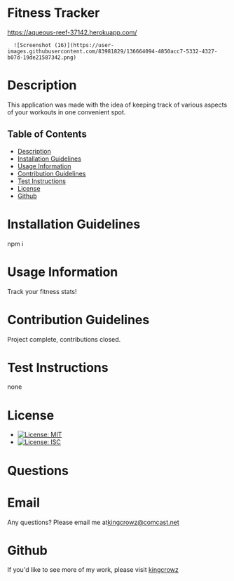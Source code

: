 # Fitness Tracker

https://aqueous-reef-37142.herokuapp.com/

      ![Screenshot (16)](https://user-images.githubusercontent.com/83981829/136664094-4850acc7-5332-4327-b07d-19de21587342.png)

# Description
This application was made with the idea of keeping track of various aspects of your workouts in one convenient spot.

## Table of Contents
* [Description](#Description)
* [Installation Guidelines](#Installation-Guidelines)
* [Usage Information](#Usage-Information)
* [Contribution Guidelines](#Contribution-Guidelines)
* [Test Instructions](#Test-Instructions)
* [License](#License)
* [Github](#Github)

      
# Installation Guidelines
npm i

      
# Usage Information
Track your fitness stats!

      
# Contribution Guidelines
Project complete, contributions closed.
      
# Test Instructions

none    


# License
* [![License: MIT](https://img.shields.io/badge/License-MIT-yellow.svg)](https://opensource.org/licenses/MIT)
* [![License: ISC](https://img.shields.io/badge/License-ISC-red.svg)](https://opensource.org/licenses/ISC)

# Questions

# Email
Any questions? Please email me at[kingcrowz@comcast.net](mailto:kingcrowz@comcast.net)


# Github <a name="Github"></a>
If you'd like to see more of my work, please visit [kingcrowz](https://github.com/kingcrowz)
